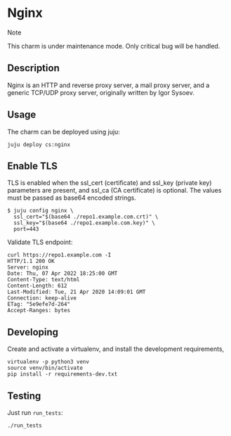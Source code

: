 # Nginx
> [!NOTE]
> This charm is under maintenance mode. Only critical bug will be handled.

## Description

Nginx is an HTTP and reverse proxy server, a mail proxy server, and a generic TCP/UDP proxy server, originally written by Igor Sysoev. 

## Usage

The charm can be deployed using juju:
```
juju deploy cs:nginx
```

## Enable TLS

TLS is enabled when the ssl_cert (certificate) and ssl_key (private key) 
parameters are present, and ssl_ca (CA certificate) is optional. The values
must be passed as base64 encoded strings.

```
$ juju config nginx \
  ssl_cert="$(base64 ./repo1.example.com.crt)" \
  ssl_key="$(base64 ./repo1.example.com.key)" \
  port=443
```

Validate TLS endpoint:

```
curl https://repo1.example.com -I
HTTP/1.1 200 OK
Server: nginx
Date: Thu, 07 Apr 2022 18:25:00 GMT
Content-Type: text/html
Content-Length: 612
Last-Modified: Tue, 21 Apr 2020 14:09:01 GMT
Connection: keep-alive
ETag: "5e9efe7d-264"
Accept-Ranges: bytes
```

## Developing

Create and activate a virtualenv,
and install the development requirements,

    virtualenv -p python3 venv
    source venv/bin/activate
    pip install -r requirements-dev.txt

## Testing

Just run `run_tests`:

    ./run_tests
